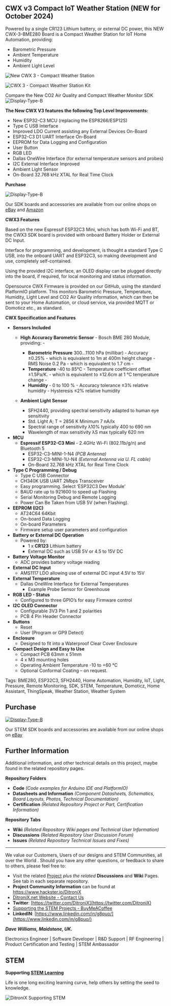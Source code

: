## CWX v3 Compact IoT Weather Station (NEW for October 2024)

Powered by a single CR123 Lithium battery, or external DC power, this NEW CWX-3-BME280 Board is a Compact Weather Station for IoT Home Automation, providing:

 - Barometric Pressure
 - Ambient Temperature
 - Humidity
 - Ambient Light Level

![New CWX 3 - Compact Weather Station](https://github.com/DitroniX/CWX-Compact-Weather-Station/blob/main/Datasheets%20and%20Information/CWX3%20ESP32C3-1%20SDK%20Board.jpg)

![CWX 3 - Compact Weather Station Kit](https://github.com/DitroniX/CWX-Compact-Weather-Station/blob/main/Datasheets%20and%20Information/CWX3%20ESP32C3-1%20SDK%20Kit.jpg)

Compare the New CO2 Air Quality and Compact Weather Monitor SDK
![Display-Type-B](https://github.com/DitroniX/DitroniX/blob/main/Files/DitroniX.net%20AQIX%20Air%20Quality%20CO2%20%20and%20CWX%20Weather%20Monitors%20Overview.png?raw=true)

**The New CWX V3 features the following Top Level Improvements:**

 - New ESP32-C3 MCU (replacing the ESP8266/ESP12S) 
 - Type C USB Interface
 - Improved LDO Current assisting any External Devices On-Board
 - ESP32-C3 D1 UART Interface On-Board 
 - EEPROM for Data Logging and Configuration
 - User Button
 - RGB LED
 - Dallas OneWire Interface (for external temperature sensors and probes)
 - I2C External Interface Improved
 - Ambient Light Sensor
 - On-Board 32.768 kHz XTAL for Real Time Clock

**Purchase**

![Display-Type-B](https://raw.githubusercontent.com/DitroniX/DitroniX/main/Files/DitroniX.net%20STEM%20IoT%20eBay.jpg?raw=true)

Our SDK boards and accessories are available from our online shops on [eBay](https://www.ebay.co.uk/sch/i.html?LH_TitleDesc=1&LH_BIN=1&LH_ItemCondition=1000&_fss=1&_saslop=1&_sasl=ditronixuk&LH_SpecificSeller=1&_dmd=2&_ipg=240) and [Amazon](https://www.amazon.co.uk/s?k=ditronix)


**CWX3 Features**

Based on the new Espressif ESP32C3 Mini, which has both Wi-Fi and BT, the CWX3 SDK board is provided with onboard Battery Holder or External DC Input.

Interface for programming, and development, is thought a standard Type C USB, into the onboard UART and ESP32C3, so making development and use, completely self-contained.

Using the provided I2C interface, an OLED display can be plugged directly into the board, if required, for local monitoring and status information.

Opensource CWX Firmware is provided on our GitHub, using the standard PlatformIO platform. This monitors Barometric Pressure, Temperature, Humidity, Light Level and CO2 Air Quality information, which can then be sent to your Home Automation, or cloud service, via provided MQTT or Domoticz etc., as standard.

**CWX Specification and Features**

-   **Sensors Included**
    -   **High Accuracy Barometric Sensor**  - Bosch BME 280 Module, providing: -  
	    - **Barometric Pressure**  300...1100 hPa (millibar) - Accuracy ±0.25% - which is equivalent to 1m at 400m height change - RMS Noise 0.2 Pa - which is equivalent to 1.7 cm -  
	    - **Temperature**  -40 to 85°C - Temperature coefficient offset ±1.5Pa/K. - which is equivalent to ±12.6cm at 1 °C temperature change -  
	    - **Humidity**  - 0 to 100 % - Accuracy tolerance ±3% relative humidity - Hysteresis ≤2% relative humidity
    
    -   **Ambient Light Sensor**
        -   SFH2440, providing spectral sensitivity adapted to human eye sensitivity
        -   Std. Light A; T = 2856 K Minimum 7 nA/lx
        -   Spectral range of sensitivity λ10% typically 400 to 690 nm
        -   Wavelength of max sensitivity λS max typically 620 nm
-   **MCU**
    -   **Espressif ESP32-C3 Mini**  - 2.4GHz Wi-Fi (802.11b/g/n) and Bluetooth 5
        -   ESP32-C3-MINI-1-N4  _(PCB Antenna)_
        -   ESP32-C3-MINI-1U-N4  _(External Antenna via U. FL cable)_
        -   On-Board 32.768 kHz XTAL for Real Time Clock
-   **Type C Programming / Debug**
    -   Type C USB Connector
    -   CH340K USB UART 2Mbps Transceiver
    -   Easy programming. Select ‘ESP32C3 Dev Module’
    -   BAUD rate up to 921600 to speed up Flashing
    -   Serial Monitoring Debug and Remote Logging
    -   Power Can Be Taken from USB 5V (when Flashing).
-   **EEPROM (I2C)**
    -   AT24C64 64Kbit
    -   On-board Data Logging
    -   On-board Parameters
    -   Firmware setup user parameters and configuration
-   **Battery or External DC Operation**
    -   Powered by:
        -   1 x  **CR123**  Lithium battery
        -   External DC such as USB 5V or 4.5 to 15V DC
-   **Battery Voltage Monitor**
    -   ADC provides battery voltage reading
-   **External DC Input**
    -   AMS1117 LDO allowing use of external DC input 4.5V to 15V
-   **External Temperature**
    -   Dallas OneWire Interface for External Temperatures
        -   Example Probe Sensor for Greenhouse
-   **RGB LED - Status**
    -   Configured to three GPIO’s for easy Firmware control
-   **I2C OLED Connector**
    -   Configurable 3V3 Pin 1 and 2 polarities
    -   PCB 4 Pin Header Connector
-   **Buttons**
    -   Reset
    -   User (Program or GP9 Detect)
-   **Enclosure**
    -   Designed to fit into a Waterproof Clear Cover Enclosure
-   **Compact Design and Easy to Use**
    -   Compact PCB 63mm x 51mm
    -   4 x M3 mounting holes
    -   Operating Ambient Temperature -10 to +60 °C
    -   Optional Conformal Coating – on request.


Tags: BME280, ESP32C3, SFH2440, Home Automation, Humidity, IoT, Light, Pressure, Remote Monitoring, SDK, STEM, Temperature, Domoticz, Home Assistant, ThingSpeak, Weather Station, Weather System

## **Purchase**
[![Display-Type-B](https://raw.githubusercontent.com/DitroniX/DitroniX/main/Files/DitroniX.net%20STEM%20IoT%20eBay.jpg?raw=true)](https://www.ebay.co.uk/usr/ditronixuk)

Our STEM SDK boards and accessories are available from our online shops on [eBay](https://www.ebay.co.uk/usr/ditronixuk) 
## **Further Information**

Additional information, and other technical details on this project, maybe found in the related repository pages.

**Repository Folders**

 - **Code** *(Code examples for Arduino  IDE and PlatformIO)*
 -  **Datasheets and Information** *(Component Datasheets, Schematics, Board Layouts, Photos, Technical Documentation)*
 - **Certification** *(Related Repository Project or Part, Certification Information)*

**Repository Tabs**

 - **Wiki** *(Related Repository Wiki pages and Technical User Information)*
 - **Discussions** *(Related Repository User Discussion Forum)*
 - **Issues** *(Related Repository Technical Issues and Fixes)*

***

We value our Customers, Users of our designs and STEM Communities, all over the World . Should you have any other questions, or feedback to share to others, please feel free to:

* Visit the related [Project](https://github.com/DitroniX?tab=repositories) *plus the related* **Discussions** and **Wiki** Pages.  See tab in each separate repository.
* **Project Community Information** can be found at https://www.hackster.io/DitroniX
* [DitroniX.net Website - Contact Us](https://ditronix.net/contact/)
* **Twitter**: [https://twitter.com/DitroniX](https://twitter.com/DitroniX)
* [Supporting the STEM Projects - BuyMeACoffee](https://www.buymeacoffee.com/DitroniX)
*  **LinkedIN**: [https://www.linkedin.com/in/g8puo/](https://www.linkedin.com/in/g8puo/)

***Dave Williams, Maidstone, UK.***

Electronics Engineer | Software Developer | R&D Support | RF Engineering | Product Certification and Testing | STEM Ambassador

## STEM

**Supporting [STEM Learning](https://www.stem.org.uk/)**

Life is one long exciting learning curve, help others by setting the seed to knowledge.

![DitroniX Supporting STEM](https://hackster.imgix.net/uploads/attachments/1606838/stem_ambassador_-_100_volunteer_badge_edxfxlrfbc1_bjdqharfoe1_xbqi2KUcri.png?auto=compress%2Cformat&w=540&fit=max)
